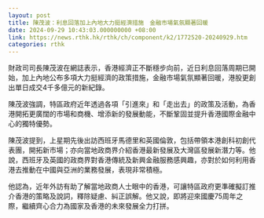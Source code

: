 ```yaml
---
layout: post
title: 陳茂波：利息回落加上內地大力挺經濟措施　金融市場氣氛顯著回暖
date: 2024-09-29 10:43:03.000000000 +08:00
link: https://news.rthk.hk/rthk/ch/component/k2/1772520-20240929.htm
categories: rthk
---
```


財政司司長陳茂波在網誌表示，香港經濟正不斷穩步向前，近日利息回落周期已開始，加上內地公布多項大力挺經濟的政策措施，金融市場氣氛顯著回暖，港股更創出單日成交4千多億元的新紀錄。

陳茂波強調，特區政府近年透過各項「引進來」和「走出去」的政策及活動，為香港開拓更廣闊的市場和商機、增添新的發展動能，不斷鞏固並提升香港國際金融中心的獨特優勢。

陳茂波提到，上星期先後出訪西班牙馬德里和英國倫敦，包括帶領本港創科初創代表團，開拓新市場；亦向當地政商界介紹香港最新發展及大灣區發展新潛力等。他說，西班牙及英國的政商界對香港傳統及新興金融服務感興趣，亦對於如何利用香港去推動在中國與亞洲的業務發展，表現非常積極。

他認為，近年外訪有助了解當地政商人士眼中的香港，可讓特區政府更準確擬訂推介香港的策略及說詞，釋除疑慮、糾正誤解。他又說，即將迎來國慶75周年之際，繼續齊心合力為國家及香港的未來發展全力打拼。
